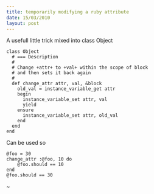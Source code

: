 ```yaml
--- 
title: temporarily modifying a ruby attribute
date: 15/03/2010
layout: post
--- 
```


A usefull little trick mixed into class Object

    class Object
      # === Description
      #
      # Change +attr+ to +val+ within the scope of block
      # and then sets it back again
      #
      def change_attr attr, val, &block
        old_val = instance_variable_get attr
        begin
          instance_variable_set attr, val
          yield
        ensure
          instance_variable_set attr, old_val
        end
      end
    end


Can be used so

    @foo = 30
    change_attr :@foo, 10 do
        @foo.should == 10
    end
    @foo.should == 30

~
